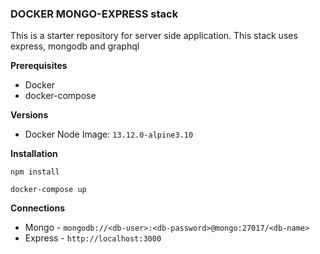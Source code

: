 ### DOCKER MONGO-EXPRESS stack

This is a starter repository for server side application.
This stack uses express, mongodb and graphql

**Prerequisites**
* Docker
* docker-compose

**Versions**
* Docker Node Image:  `13.12.0-alpine3.10`


**Installation**

`npm install`

`docker-compose up`


**Connections**

* Mongo - `mongodb://<db-user>:<db-password>@mongo:27017/<db-name>`
* Express - `http://localhost:3000`
